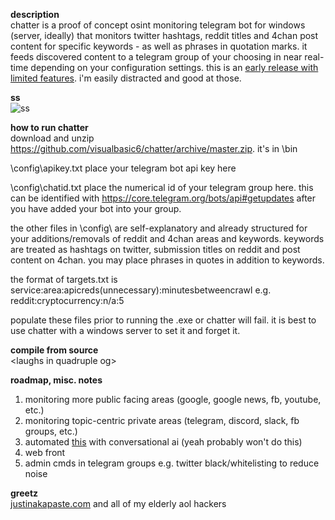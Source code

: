 **description**<br/>
chatter is a proof of concept osint monitoring telegram bot for windows (server, ideally) that monitors twitter hashtags, reddit titles and 4chan post content for specific keywords - as well as phrases in quotation marks. it feeds discovered content to a telegram group of your choosing in near real-time depending on your configuration settings. this is an [early release with limited features](https://github.com/visualbasic6/subdomain-bruteforce). i'm easily distracted and good at those.

**ss**<br/>
![ss](https://github.com/visualbasic6/chatter/raw/master/ss.gif)

**how to run chatter**<br/>
download and unzip https://github.com/visualbasic6/chatter/archive/master.zip. it's in \bin

\config\apikey.txt place your telegram bot api key here

\config\chatid.txt place the numerical id of your telegram group here. this can be identified with https://core.telegram.org/bots/api#getupdates after you have added your bot into your group.

the other files in \config\ are self-explanatory and already structured for your additions/removals of reddit and 4chan areas and keywords. keywords are treated as hashtags on twitter, submission titles on reddit and post content on 4chan. you may place phrases in quotes in addition to keywords.

the format of targets.txt is
service:area:apicreds(unnecessary):minutesbetweencrawl
e.g. reddit:cryptocurrency:n/a:5

populate these files prior to running the .exe or chatter will fail. it is best to use chatter with a windows server to set it and forget it.

**compile from source**<br/>
\<laughs in quadruple og\>

**roadmap, misc. notes**<br/>
1. monitoring more public facing areas (google, google news, fb, youtube, etc.)
2. monitoring topic-centric private areas (telegram, discord, slack, fb groups, etc.)
3. automated [this](https://pastebin.com/raw/irj4Fyd5) with conversational ai (yeah probably won't do this)
4. web front
5. admin cmds in telegram groups e.g. twitter black/whitelisting to reduce noise

**greetz**<br/>
[justinakapaste.com](https://justinakapaste.com) and all of my elderly aol hackers
